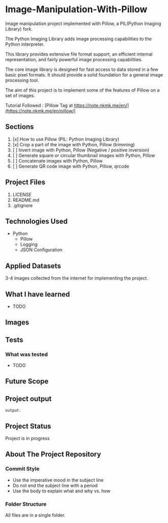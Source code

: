 # Image-Manipulation-With-Pillow

Image manipulation project implemented with Pillow, a PIL(Python Imaging Library) fork.

The Python Imaging Library adds image processing capabilities to the Python interpreter.

This library provides extensive file format support, an efficient internal representation, and fairly powerful image processing capabilities.

The core image library is designed for fast access to data stored in a few basic pixel formats. It should provide a solid foundation for a general image processing tool.

The aim of this project is to implement some of the features of Pillow on a set of images.

Tutorial Followed : [Pillow Tag at https://note.nkmk.me/en/](https://note.nkmk.me/en/pillow/)

## Sections

1. [x] How to use Pillow (PIL: Python Imaging Library)
2. [x] Crop a part of the image with Python, Pillow (trimming)
3. [ ] Invert image with Python, Pillow (Negative / positive inversion)
4. [ ] Generate square or circular thumbnail images with Python, Pillow
5. [ ] Concatenate images with Python, Pillow
6. [ ] Generate QR code image with Python, Pillow, qrcode

## Project Files

1. LICENSE
2. README.md
3. .gitignore

## Technologies Used

- Python
  - Pillow
  - Logging
  - JSON Configuration

## Applied Datasets

3-4 Images collected from the internet for implementing the project.

## What I have learned

- TODO

## Images

## Tests

### What was tested

- TODO

## Future Scope

## Project output

    output.

## Project Status

Project is in progress

## About The Project Repository

### Commit Style

- Use the imperative mood in the subject line
- Do not end the subject line with a period
- Use the body to explain what and why vs. how

### Folder Structure

All files are in a single folder.
